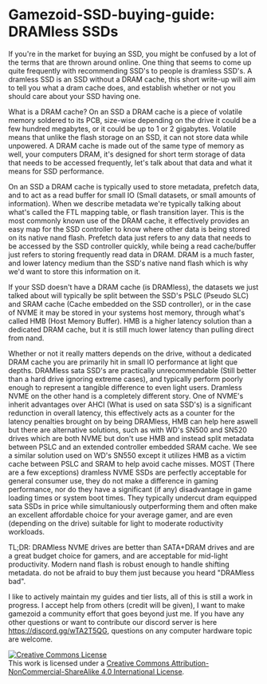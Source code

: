 # Gamezoid-SSD-buying-guide: DRAMless SSDs
If you're in the market for buying an SSD, you might be confused by a lot of the terms that are thrown around online. One thing that seems to come up quite frequently with recommending SSD's to people is dramless SSD's. A dramless SSD is an SSD without a DRAM cache, this short write-up will aim to tell you what a dram cache does, and establish whether or not you should care about your SSD having one.

What is a DRAM cache? On an SSD a DRAM cache is a piece of volatile memory soldered to its PCB, size-wise depending on the drive it could be a few hundred megabytes, or it could be up to 1 or 2 gigabytes. Volatile means that unlike the flash storage on an SSD, it can not store data while unpowered. A DRAM cache is made out of the same type of memory as well, your computers DRAM, it's designed for short term storage of data that needs to be accessed frequently, let's talk about that data and what it means for SSD performance.

On an SSD a DRAM cache is typically used to store metadata, prefetch data, and to act as a read buffer for small IO (Small datasets, or small amounts of information). When we describe metadata we're typically talking about what's called the FTL mapping table, or flash transition layer. This is the most commonly known use of the DRAM cache, it effectively provides an easy map for the SSD controller to know where other data is being stored on its native nand flash. Prefetch data just refers to any data that needs to be accessed by the SSD controller quickly, while being a read cache/buffer just refers to storing frequently read data in DRAM. DRAM is a much faster, and lower latency medium than the SSD's native nand flash which is why we'd want to store this information on it.

If your SSD doesn't have a DRAM cache (is DRAMless), the datasets we just talked about will typically be split between the SSD's PSLC (Pseudo SLC) and SRAM cache (Cache embedded on the SSD controller), or in the case of NVME it may be stored in your systems host memory, through what's called HMB (Host Memory Buffer). HMB is a higher latency solution than a dedicated DRAM cache, but it is still much lower latency than pulling direct from nand.  

Whether or not it really matters depends on the drive, without a dedicated DRAM cache you are primarily hit in small IO performance at light que depths. DRAMless sata SSD's are practically unrecommendable (Still better than a hard drive ignoring extreme cases), and typically perform poorly enough to represent a tangible difference to even light users. Dramless NVME on the other hand is a completely different story. One of NVME's inherit advantages over AHCI (What is used on sata SSD's) is a significant redunction in overall latency, this effectively acts as a counter for the latency penalties brought on by being DRAMless, HMB can help here aswell but there are alternative solutions, such as with WD's SN500 and SN520 drives which are both NVME but don't use HMB and instead split metadata between PSLC and an extended controller embedded SRAM cache. We see a similar solution used on WD's SN550 except it utilizes HMB as a victim cache between PSLC and SRAM to help avoid cache misses. MOST (There are a few exceptions) dramless NVME SSDs are perfectly acceptable for general consumer use, they do not make a difference in gaming performance, nor do they have a significant (if any) disadvantage in game loading times or system boot times. They typically undercut dram equipped sata SSDs in price while simultaniously outperforming them and often make an excellent affordable choice for your average gamer, and are even (depending on the drive) suitable for light to moderate roductivity workloads.

TL;DR: DRAMless NVME drives are better than SATA+DRAM drives and are a great budget choice for gamers, and are acceptable for mid-light productivity. Modern nand flash is robust enough to handle shifting metadata. do not be afraid to buy them just because you heard "DRAMless bad".

I like to actively maintain my guides and tier lists, all of this is still a work in progress. I accept help from others (credit will be given), I want to make gamezoid a community effort that goes beyond just me. If you have any other questions or want to contribute our discord server is here https://discord.gg/wTA2T5QG, questions on any computer hardware topic are welcome.

<a rel="license" href="http://creativecommons.org/licenses/by-nc-sa/4.0/"><img alt="Creative Commons License" style="border-width:0" src="https://i.creativecommons.org/l/by-nc-sa/4.0/88x31.png" /></a><br />This work is licensed under a <a rel="license" href="http://creativecommons.org/licenses/by-nc-sa/4.0/">Creative Commons Attribution-NonCommercial-ShareAlike 4.0 International License</a>.
